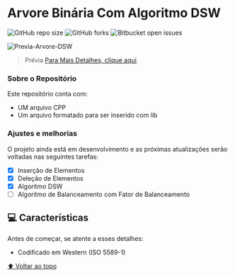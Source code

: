# Arvore Binária Com Algoritmo DSW

![GitHub repo size](https://img.shields.io/github/repo-size/DanielMelloo/Arvore-Binaria-DSW?style=for-the-badge)
![GitHub forks](https://img.shields.io/github/forks/DanielMelloo/Arvore-Binaria-DSW?style=for-the-badge)
![Bitbucket open issues](https://img.shields.io/bitbucket/issues-raw/DanielMelloo/Arvore-Binaria-DSW?style=for-the-badge)

<img src="https://www.macoratti.net/16/05/vbn_arvbin5.png" alt="Previa-Arvore-DSW">

> Prévia
[Para Mais Detalhes, clique aqui](https://danielmelloo.github.io/-portfolio/projetos.html).

### Sobre o Repositório

Este repositório conta com:

* UM arquivo CPP 
* Um arquivo formatado para ser inserido com lib

### Ajustes e melhorias

O projeto ainda está em desenvolvimento e as próximas atualizações serão voltadas nas seguintes tarefas:

- [x] Inserção de Elementos
- [x] Deleção de Elementos
- [x] Algoritmo DSW
- [ ] Algoritmo de Balanceamento com Fator de Balanceamento

## 💻 Características

Antes de começar, se atente a esses detalhes:

* Codificado em Western (ISO 5589-1)

[⬆ Voltar ao topo](#Arvore-Binaria-DSW)<br>
